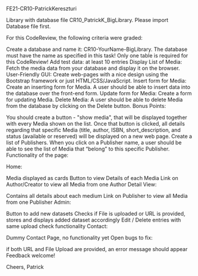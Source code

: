 FE21-CR10-PatrickKereszturi

Library with database file CR10_PatrickK_BigLibrary. Please import Database file first.

For this CodeReview, the following criteria were graded:

Create a database and name it: CR10-YourName-BigLibrary. The database must have the name as specified in this task! Only one table is required for this CodeReview!
Add test data: at least 10 entries
Display List of Media: Fetch the media data from your database and display it on the browser.
User-Friendly GUI: Create web-pages with a nice design using the Bootstrap framework or just HTML/CSS/JavaScript.
Insert form for Media: Create an inserting form for Media. A user should be able to insert data into the database over the front-end form.
Update form for Media: Create a form for updating Media.
Delete Media: A user should be able to delete Media from the database by clicking on the Delete button.
Bonus Points:

You should create a button - "show media", that will be displayed together with every Media shown on the list. Once that button is clicked, all details regarding that specific Media (title, author, ISBN, short_description, and status (available or reserved) will be displayed on a new web page.
Create a list of Publishers. When you click on a Publisher name, a user should be able to see the list of Media that “belong” to this specific Publisher.
Functionality of the page:

Home:

Media displayed as cards
Button to view Details of each Media
Link on Author/Creator to view all Media from one Author
Detail View:

Contains all details about each medium
Link on Publisher to view all Media from one Publisher
Admin:

Button to add new datasets
Checks if File is uploaded or URL is provided, stores and displays added dataset accordingly
Edit / Delete entries with same upload check functionality
Contact:

Dummy Contact Page, no functionality yet
Open bugs to fix:

if both URL and File Upload are provided, an error message should appear
Feedback welcome!

Cheers, Patrick
